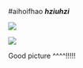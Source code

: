 #aihoifhao
***hziuhzi***

![](https://images.pexels.com/photos/104827/cat-pet-animal-domestic-104827.jpeg)


![](https://www.certapet.com/wp-content/uploads/sites/3/2017/07/44-cat-in-a-paper-roll-funny-cats-failing.jpg)

Good picture ^^^^!!!!!